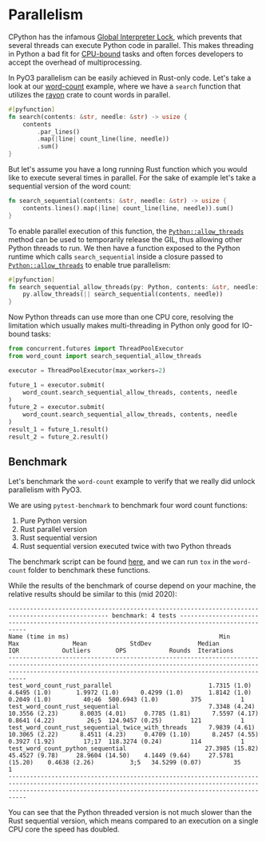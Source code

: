 # Parallelism

CPython has the infamous [Global Interpreter Lock](https://docs.python.org/3/glossary.html#term-global-interpreter-lock), which prevents that several threads can execute Python code in parallel. This makes threading in Python a bad fit for [CPU-bound](https://stackoverflow.com/questions/868568/) tasks and often forces developers to accept the overhead of multiprocessing.

In PyO3 parallelism can be easily achieved in Rust-only code. Let's take a look at our [word-count](https://github.com/PyO3/pyo3/blob/master/examples/word-count/src/lib.rs) example, where we have a `search` function that utilizes the [rayon](https://github.com/nikomatsakis/rayon) crate to count words in parallel.
```rust
#[pyfunction]
fn search(contents: &str, needle: &str) -> usize {
    contents
        .par_lines()
        .map(|line| count_line(line, needle))
        .sum()
}
```

But let's assume you have a long running Rust function which you would like to execute several times in parallel. For the sake of example let's take a sequential version of the word count:
```rust
fn search_sequential(contents: &str, needle: &str) -> usize {
    contents.lines().map(|line| count_line(line, needle)).sum()
}
```

To enable parallel execution of this function, the [`Python::allow_threads`] method can be used to temporarily release the GIL, thus allowing other Python threads to run. We then have a function exposed to the Python runtime which calls `search_sequential` inside a closure passed to [`Python::allow_threads`] to enable true parallelism:
```rust
#[pyfunction]
fn search_sequential_allow_threads(py: Python, contents: &str, needle: &str) -> usize {
    py.allow_threads(|| search_sequential(contents, needle))
}
```

Now Python threads can use more than one CPU core, resolving the limitation which usually makes multi-threading in Python only good for IO-bound tasks:
```Python
from concurrent.futures import ThreadPoolExecutor
from word_count import search_sequential_allow_threads

executor = ThreadPoolExecutor(max_workers=2)

future_1 = executor.submit(
    word_count.search_sequential_allow_threads, contents, needle
)
future_2 = executor.submit(
    word_count.search_sequential_allow_threads, contents, needle
)
result_1 = future_1.result()
result_2 = future_2.result()
```

## Benchmark

Let's benchmark the `word-count` example to verify that we really did unlock parallelism with PyO3.

We are using `pytest-benchmark` to benchmark four word count functions:

1. Pure Python version
2. Rust parallel version
3. Rust sequential version
4. Rust sequential version executed twice with two Python threads

The benchmark script can be found [here](https://github.com/PyO3/pyo3/blob/master/examples/word-count/tests/test_word_count.py), and we can run `tox` in the `word-count` folder to benchmark these functions.

While the results of the benchmark of course depend on your machine, the relative results should be similar to this (mid 2020):
```
-------------------------------------------------------------------------------------------------- benchmark: 4 tests -------------------------------------------------------------------------------------------------
Name (time in ms)                                          Min                Max               Mean            StdDev             Median               IQR            Outliers       OPS            Rounds  Iterations
-----------------------------------------------------------------------------------------------------------------------------------------------------------------------------------------------------------------------
test_word_count_rust_parallel                           1.7315 (1.0)       4.6495 (1.0)       1.9972 (1.0)      0.4299 (1.0)       1.8142 (1.0)      0.2049 (1.0)         40;46  500.6943 (1.0)         375           1
test_word_count_rust_sequential                         7.3348 (4.24)     10.3556 (2.23)      8.0035 (4.01)     0.7785 (1.81)      7.5597 (4.17)     0.8641 (4.22)         26;5  124.9457 (0.25)        121           1
test_word_count_rust_sequential_twice_with_threads      7.9839 (4.61)     10.3065 (2.22)      8.4511 (4.23)     0.4709 (1.10)      8.2457 (4.55)     0.3927 (1.92)        17;17  118.3274 (0.24)        114           1
test_word_count_python_sequential                      27.3985 (15.82)    45.4527 (9.78)     28.9604 (14.50)    4.1449 (9.64)     27.5781 (15.20)    0.4638 (2.26)          3;5   34.5299 (0.07)         35           1
-----------------------------------------------------------------------------------------------------------------------------------------------------------------------------------------------------------------------
```

You can see that the Python threaded version is not much slower than the Rust sequential version, which means compared to an execution on a single CPU core the speed has doubled.

[`Python::allow_threads`]: https://docs.rs/pyo3/latest/pyo3/struct.Python.html#method.allow_threads
